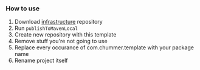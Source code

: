 ### How to use
1. Download [infrastructure](https://github.com/ChummerUA/Infrastructure) repository
2. Run `publishToMavenLocal`
3. Create new repository with this template
4. Remove stuff you're not going to use
5. Replace every occurance of com.chummer.template with your package name
6. Rename project itself
